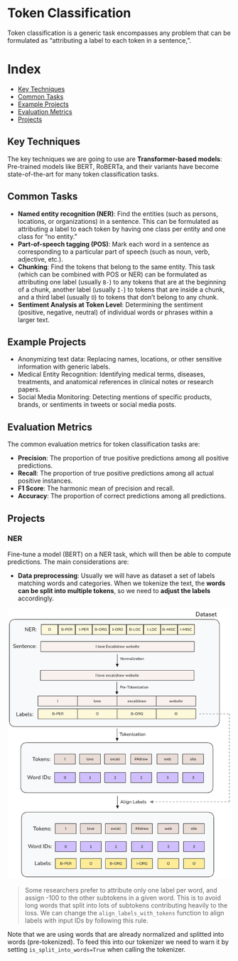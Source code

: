 # Token Classification

Token classification is a generic task encompasses any problem that can be formulated as “attributing a label to each token in a sentence,”.

# Index

- [Key Techniques](#key-techniques)
- [Common Tasks](#common-tasks)
- [Example Projects](#example-projects)
- [Evaluation Metrics](#evaluation-metrics)
- [Projects](#projects)


## Key Techniques

The key techniques we are going to use are **Transformer-based models**: Pre-trained models like BERT, RoBERTa, and their variants have become state-of-the-art for many token classification tasks.

## Common Tasks

- **Named entity recognition (NER)**: Find the entities (such as persons, locations, or organizations) in a sentence. This can be formulated as attributing a label to each token by having one class per entity and one class for “no entity.”
- **Part-of-speech tagging (POS)**: Mark each word in a sentence as corresponding to a particular part of speech (such as noun, verb, adjective, etc.).
- **Chunking**: Find the tokens that belong to the same entity. This task (which can be combined with POS or NER) can be formulated as attributing one label (usually `B-`) to any tokens that are at the beginning of a chunk, another label (usually `I-`) to tokens that are inside a chunk, and a third label (usually `O`) to tokens that don’t belong to any chunk.
- **Sentiment Analysis at Token Level**: Determining the sentiment (positive, negative, neutral) of individual words or phrases within a larger text.

## Example Projects

 - Anonymizing text data: Replacing names, locations, or other sensitive information with generic labels.
 - Medical Entity Recognition: Identifying medical terms, diseases, treatments, and anatomical references in clinical notes or research papers.
- Social Media Monitoring: Detecting mentions of specific products, brands, or sentiments in tweets or social media posts.

## Evaluation Metrics

The common evaluation metrics for token classification tasks are:

- **Precision**: The proportion of true positive predictions among all positive predictions.
- **Recall**: The proportion of true positive predictions among all actual positive instances.
- **F1 Score**: The harmonic mean of precision and recall.
- **Accuracy**: The proportion of correct predictions among all predictions.

## Projects

### NER

Fine-tune a model (BERT) on a NER task, which will then be able to compute predictions.
The main considerations are:
- **Data preprocessing**: Usually we will have as dataset a set of labels matching words and categories. When we tokenize the text, the **words can be split into multiple tokens**, so we need to **adjust the labels** accordingly.

![NER](misc/match_tokens_labels.png "NER - Matching tokens and labels")

> Some researchers prefer to attribute only one label per word, and assign -100 to the other subtokens in a given word. This is to avoid long words that split into lots of subtokens contributing heavily to the loss. We can change the `align_labels_with_tokens` function to align labels with input IDs by following this rule.

Note that we are using words that are already normalized and splitted into words (pre-tokenized). To feed this into our tokenizer we need to warn it by setting `is_split_into_words=True` when calling the tokenizer.
